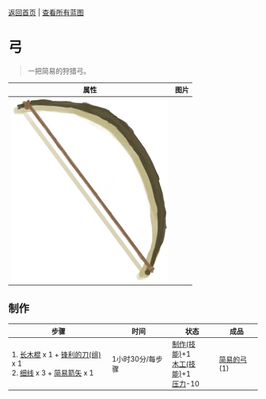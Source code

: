[返回首页](index.md)   |  [查看所有蓝图](blueprint.md)
# 弓  
> 一把简易的狩猎弓。  
  
  属性  |   图片   
 ----  |  ----:   
   |  ![](Sprite/Bow.png)   
  
## 制作  
步骤  |  时间  |  状态  |  成品  
----  |  ----  |  ----  |  ----  
1. [长木棍](StickLong.md) x 1 + [锋利的刀(组)](GpTag_CutterAdv.md) x 1<br>2. [细线](CordFiber.md) x 3 + [简易箭矢](ArrowSimple.md) x 1  |  1小时30分/每步骤  |  [制作(技能)](Skill_Crafting.md)+1<br>[木工(技能)](Skill_Woodworking.md)+1<br>[压力](Stress.md)-10  |  [简易的弓](BowRustic.md)(1)  
